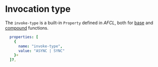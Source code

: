 # Invocation type

The `invoke-type` is a built-in `Property` defined in *AFCL*, both for [base](./base.md) and [compound](./compound.md) functions. 

````yaml
  properties: [
    {
      name: "invoke-type",
      value: "ASYNC | SYNC"
    }+
  ]?,
````
